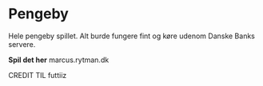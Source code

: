 # Pengeby
Hele pengeby spillet. Alt burde fungere fint og køre udenom Danske Banks servere.

**Spil det her**
marcus.rytman.dk

CREDIT TIL futtiiz
